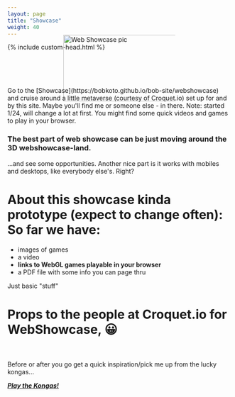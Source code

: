 ```yaml
---
layout: page
title: "Showcase"
weight: 40
---
```

<script src="./scripts/favicon.js"></script>
{% include custom-head.html %} 

<div style="display:flex; justify-content:center; align-items:center; width: 100%;">
    <a href="https://bobkoto.github.io/bob-site/webshowcase" style="display:flex; height:50; width:50%; justify-content:center; align-items:center" 
    title="Web showcase Click to enter..."> 
        <img src="{{ site.baseurl }}/assets/wscase01.jpg" 
             style="height:150; width:150%; justify-content:center; align-items:center" 
             alt="Web Showcase pic"> 
    </a>
</div>
<br>
<!-- ![WebShowcase image](assets/wscase01.jpg){: width="75%" height="75%"} <br><br> -->
Go to the [Showcase](https://bobkoto.github.io/bob-site/webshowcase) and cruise around a little metaverse (courtesy of Croquet.io) set up for and by this site. Maybe you'll find me or someone else - in there. Note: started 1/24, will change a lot at first. You might find some quick videos and games to play in your browser. 

### The best part of web showcase can be just moving around the 3D webshowcase-land.
...and see some opportunities. Another nice part is it works with mobiles and desktops, like everybody else's. Right?

# About this showcase kinda prototype (expect to change often): So far we have:

- images of games 
- a video  
- **links to WebGL games playable in your browser** 
- a PDF file with some info you can page thru

Just basic "stuff"

# Props to the people at Croquet.io for WebShowcase, &#128512; <br>


<br><br>
Before or after you go get a quick inspiration/pick me up from the lucky kongas...

<a href="{{ site.baseurl }}/mediapages/audiopages/kongasplaypage"><i><strong>Play the Kongas!</strong></i></a>

